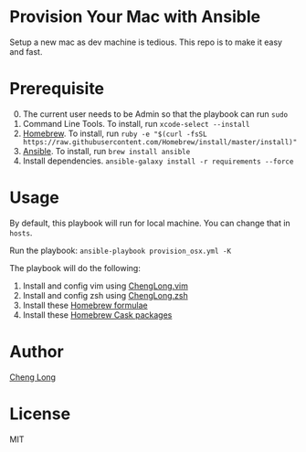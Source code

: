 Provision Your Mac with Ansible
===

Setup a new mac as dev machine is tedious. This repo is to make it easy and fast. 

Prerequisite
===

0. The current user needs to be Admin so that the playbook can run `sudo` 
1. Command Line Tools. To install, run 
    ```xcode-select --install```
2. [Homebrew](http://brew.sh). To install, run 
    ```ruby -e "$(curl -fsSL https://raw.githubusercontent.com/Homebrew/install/master/install)"```
3. [Ansible](http://www.ansible.com). To install, run 
    ```brew install ansible``` 
4. Install dependencies. 
    ```ansible-galaxy install -r requirements --force```

Usage
===

By default, this playbook will run for local machine. You can change that in `hosts`.

Run the playbook: 
```ansible-playbook provision_osx.yml -K```

The playbook will do the following:

1. Install and config vim using [ChengLong.vim](https://github.com/ChengLong/ansible-vim)
2. Install and config zsh using [ChengLong.zsh](https://github.com/ChengLong/ansible-zsh)
3. Install these [Homebrew formulae](https://github.com/ChengLong/ansible-osx-playbook/blob/master/roles/homebrew/vars/main.yml)
4. Install these [Homebrew Cask packages](https://github.com/ChengLong/ansible-osx-playbook/blob/master/roles/homebrew-cask/vars/main.yml)

Author
===
[Cheng Long](https://twitter.com/ChengLong_)

License
===
MIT
